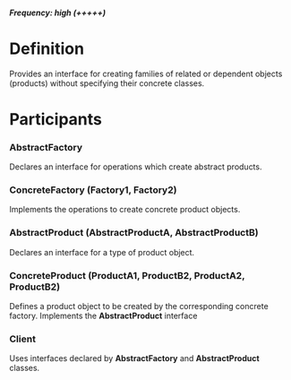 ﻿##### Frequency: high (+++++)

# Definition

Provides an interface for creating families of related or dependent objects (products)
without specifying their concrete classes.

# Participants

### AbstractFactory
Declares an interface for operations which create abstract products.

### ConcreteFactory (Factory1, Factory2)
Implements the operations to create concrete product objects.

### AbstractProduct (AbstractProductA, AbstractProductB)
Declares an interface for a type of product object.

### ConcreteProduct (ProductA1, ProductB2, ProductA2, ProductB2)
Defines a product object to be created by the corresponding concrete factory.
Implements the **AbstractProduct** interface

### Client
Uses interfaces declared by **AbstractFactory** and **AbstractProduct** classes.

